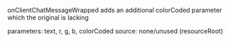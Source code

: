 onClientChatMessageWrapped
adds an additional colorCoded parameter which the original is lacking

parameters: text, r, g, b, colorCoded
source: none/unused (resourceRoot)
